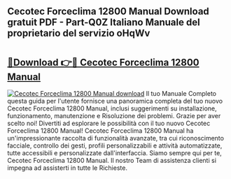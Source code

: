 ## Cecotec Forceclima 12800 Manual Download gratuit PDF - Part-Q0Z Italiano Manuale del proprietario del servizio oHqWv

# <h2><a href="http://dfgsypa.blite.top/?on=Cecotec+Forceclima+12800+Manual">🔗Download 👉🔴 Cecotec Forceclima 12800 Manual</a></h2>

[![Cecotec Forceclima 12800 Manual download](https://i.imgur.com/lujVjoI.png)](http://dfgsypa.blite.top/?on=Cecotec+Forceclima+12800+Manual)
Il tuo Manuale Completo questa guida per l'utente fornisce una panoramica completa del tuo nuovo Cecotec Forceclima 12800 Manual, inclusi suggerimenti su installazione, funzionamento, manutenzione e Risoluzione dei problemi. Grazie per aver scelto noi! Divertiti ad esplorare le possibilità con il tuo nuovo Cecotec Forceclima 12800 Manual! Cecotec Forceclima 12800 Manual ha un'impressionante raccolta di funzionalità avanzate, tra cui riconoscimento facciale, controllo dei gesti, profili personalizzabili e attività automatizzate, tutte accessibili e personalizzate dall'interfaccia. Siamo sempre qui per te, Cecotec Forceclima 12800 Manual. Il nostro Team di assistenza clienti si impegna ad assisterti in tutte le Richieste.
